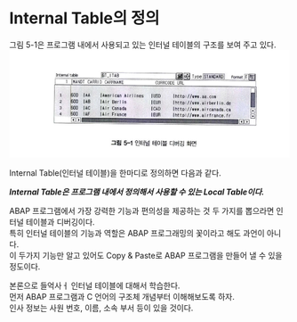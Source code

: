 # Internal Table의 정의
그림 5-1은 프로그램 내에서 사용되고 있는 인터널 테이블의 구조를 보여 주고 있다.
![](img/../../img/3-1.png)

Internal Table(인터널 테이블)을 한마디로 정의하면 다음과 같다.

***Internal Table은 프로그램 내에서 정의해서 사용할 수 있는 Local Table이다.***

ABAP 프로그램에서 가장 강력한 기능과 편의성을 제공하는 것 두 가지를 뽑으라면 인터널 테이블과 디버깅이다. <br>
특히 인터널 테이블의 기능과 역할은 ABAP 프로그래밍의 꽃이라고 해도 과언이 아니다. <br>
이 두가지 기능만 알고 있어도 Copy & Paste로 ABAP 프로그램을 만들어 낼 수 있을 정도이다.

본론으로 들억사ㅓ 인터널 테이블에 대해서 학습한다. <br>
먼저 ABAP 프로그램과 C 언어의 구조체 개념부터 이해해보도록 하자. <br>
인사 정보는 사원 번호, 이름, 소속 부서 등이 있을 것이다. <br>